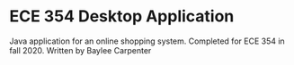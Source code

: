 # ECE 354 Desktop Application
 Java application for an online shopping system. Completed for ECE 354 in fall 2020. Written by Baylee Carpenter
